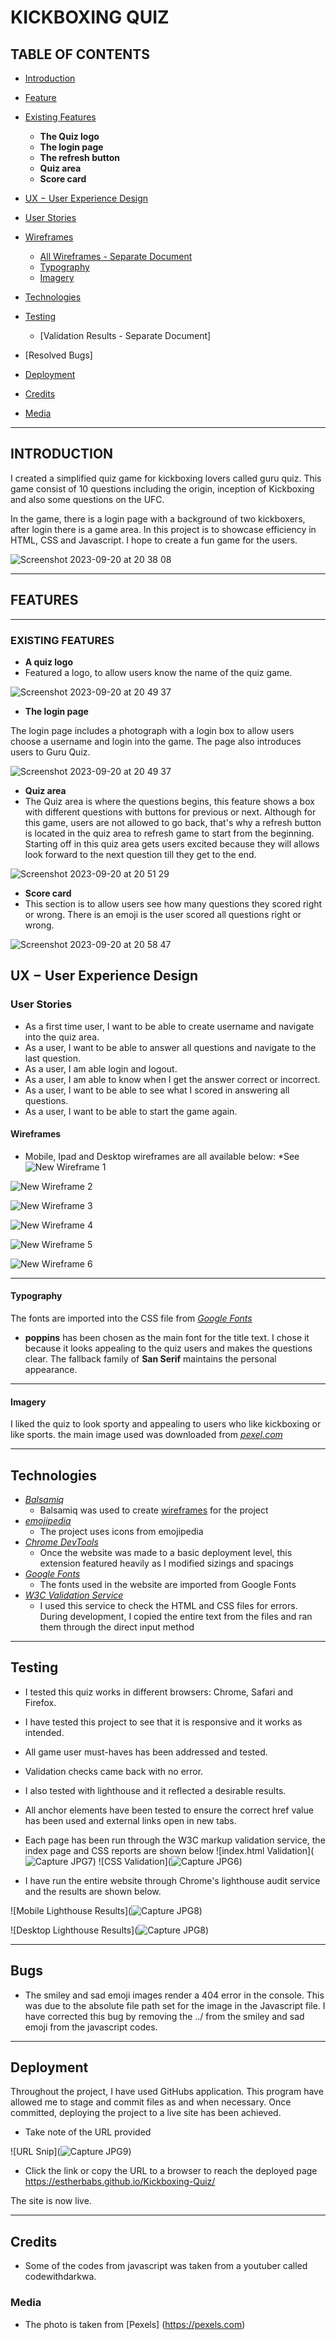 # KICKBOXING QUIZ



## TABLE OF CONTENTS
- [Introduction](#Introduction)
- [Feature](#Feature)
- [Existing Features](#Existing-Features)
   - __The Quiz logo__
   - __The login page__
   - __The refresh button__
   - __Quiz area__
   - __Score card__
- [UX &#8722; User Experience Design](#UX-&#8722;-User-Experience-Design)
- [User Stories](#user-stories)
- [Wireframes](#Wireframes)
    - [All Wireframes - Separate Document](./readme-content/wireframes)
    - [Typography](#Typography)
    - [Imagery](#Imagery)

- [Technologies](#Technologies)
- [Testing](#Testing)
    - [Validation Results - Separate Document]
- [Resolved Bugs]
- [Deployment](#Deployment)
- [Credits](#Credits)
- [Media](#Media)
   
***

## INTRODUCTION
I created a simplified quiz game for kickboxing lovers called guru quiz. This game consist of 10 questions including the origin, inception of Kickboxing and also some questions on the UFC.

In the game, there is a login page with a background of two kickboxers, after login there is a game area. In this project is to showcase efficiency in HTML, CSS and Javascript. I hope to create a fun game for the users.


![Screenshot 2023-09-20 at 20 38 08](https://github.com/Estherbabs/Kickboxing-Quiz/assets/108898698/980eb1be-f80e-4dc4-bd84-3872681edc41)

***
## FEATURES
***
### EXISTING FEATURES
- __A quiz logo__
- Featured a logo, to allow users know the name of the quiz game.


![Screenshot 2023-09-20 at 20 49 37](https://github.com/Estherbabs/Kickboxing-Quiz/assets/108898698/15ce70c7-fbe0-4b2b-83b7-3367c700bd2e)

- __The login page__

The login page includes a photograph with a login box to allow users choose a username and login into the game. The page also introduces users to Guru Quiz.

![Screenshot 2023-09-20 at 20 49 37](https://github.com/Estherbabs/Kickboxing-Quiz/assets/108898698/c966f762-c1d0-4d86-b083-22a3ddd5924c)

- __Quiz area__
- The Quiz area is where the questions begins, this feature shows a box with different questions with buttons for previous or next. Although for this game, users are not allowed to go back, that's why a refresh button is located in the quiz area to refresh game to start from the beginning. Starting off in this quiz area gets users excited because they will allows look forward to the next question till they get to the end.
 

![Screenshot 2023-09-20 at 20 51 29](https://github.com/Estherbabs/Kickboxing-Quiz/assets/108898698/6e5ab951-f1c3-4c45-8c50-7326cf0b1fe4)

- __Score card__
- This section is to allow users see how many questions they scored right or wrong. There is an emoji is the user scored all questions right or wrong.

![Screenshot 2023-09-20 at 20 58 47](https://github.com/Estherbabs/Kickboxing-Quiz/assets/108898698/875bced4-2052-43d9-b698-9f4a27b2c220)



## UX &#8722; User Experience Design
### User Stories
 
- As a first time user, I want to be able to create username and navigate into the quiz area.
- As a user, I want to be able to answer all questions and navigate to the last question.
- As a user, I am able login and logout.
- As a user, I am able to know when I get the answer correct or incorrect.
- As a user, I want to be able to see what I scored in answering all questions.
- As a user, I want to be able to start the game again.


#### Wireframes
<!-- wireframe images and link to more -->
- Mobile, Ipad and Desktop wireframes are all available below:
*See
![New Wireframe 1](https://user-images.githubusercontent.com/108898698/201029580-288e14d9-6f9a-41c2-b1ba-68028dea6475.png)

![New Wireframe 2](https://user-images.githubusercontent.com/108898698/201029697-fda6d88c-c31f-45fc-8094-23f7e464e018.png)

![New Wireframe 3](https://user-images.githubusercontent.com/108898698/201029759-a0cd1e43-7452-42d5-b7f2-5564f44a1648.png)

![New Wireframe 4](https://user-images.githubusercontent.com/108898698/201029884-463987c5-5f4c-42c9-a6a8-eccb2940e104.png)

![New Wireframe 5](https://user-images.githubusercontent.com/108898698/201029978-d2af2a71-95a7-4176-9c0c-ff5b18b73b98.png)

![New Wireframe 6](https://user-images.githubusercontent.com/108898698/201030067-8008eec0-fe1a-400e-9511-71305e3180d0.png)
***
#### Typography
 The fonts are imported into the CSS file from *[Google Fonts](https://fonts.google.com/)*
- **poppins** has been chosen as the main font for the title text. I chose it because it looks appealing to the quiz users and makes the questions clear. The fallback family of **San Serif** maintains the personal appearance.
***
#### Imagery
I liked the quiz to look sporty and appealing to users who like kickboxing or like sports. the main image used was downloaded from *[pexel.com](https://pexel.com/)*
***

## Technologies

- *[Balsamiq](https://balsamiq.com/)*
    - Balsamiq was used to create [wireframes](./readme-content/wireframe) for the project
- *[emojipedia](https://emojipedia.org/)*
    - The project uses icons from emojipedia
- *[Chrome DevTools](https://developer.chrome.com/docs/devtools/)*
    - Once the website was made to a basic deployment level, this extension featured heavily as I modified sizings and spacings
- *[Google Fonts](https://fonts.google.com/)*
    - The fonts used in the website are imported from Google Fonts
- *[W3C Validation Service](validator.w3.org)*
    - I used this service to check the HTML and CSS files for errors. During development, I copied the entire text from the files and ran them through the direct input method
***
## Testing
- I tested this quiz works in different browsers: Chrome, Safari and Firefox.
- I have tested this project to see that it is responsive and it works as intended.
- All game user must-haves has been addressed and tested.
- Validation checks came back with no error.
- I also tested with lighthouse and it reflected a desirable results.
- All anchor elements have been tested to ensure the correct href value has been used and external links open in new tabs.
- Each page has been run through the W3C markup validation service, the index page and CSS reports are shown below
![index.html Validation](![Capture JPG7](https://user-images.githubusercontent.com/108898698/201038113-5dccb870-c6c6-4d88-9cf2-835a6765b5c8.JPG))
![CSS Validation](![Capture JPG6](https://user-images.githubusercontent.com/108898698/201036182-c99dff60-d123-41e3-925e-c8a0ef38bfb8.JPG))

- I have run the entire website through Chrome's lighthouse audit service and the results are shown below.

![Mobile Lighthouse Results](![Capture JPG8](https://user-images.githubusercontent.com/108898698/201039481-3749f0fc-17ab-4a2d-8fee-1378d28fcbc0.JPG))

![Desktop Lighthouse Results](![Capture JPG8](https://user-images.githubusercontent.com/108898698/201039481-3749f0fc-17ab-4a2d-8fee-1378d28fcbc0.JPG))
***
## Bugs
- The smiley and sad emoji images render a 404 error in the console. This was due to the absolute file path set for the image in the Javascript file. I have corrected this bug by removing the ../ from the smiley and sad emoji from the javascript codes.
***
## Deployment
Throughout the project, I have used GitHubs application. This program have allowed me to stage and commit files as and when necessary. Once committed, deploying the project to a live site has been achieved.


- Take note of the URL provided

![URL Snip](![Capture JPG9](https://user-images.githubusercontent.com/108898698/201040498-50aa4af7-cb70-4e62-9960-fb1cf7cb3e8d.JPG))

- Click the link or copy the URL to a browser to reach the deployed page
https://estherbabs.github.io/Kickboxing-Quiz/

The site is now live.
***
## Credits
- Some of the codes from javascript was taken from a youtuber called codewithdarkwa.


### Media
- The photo is taken from [Pexels] (https://pexels.com)
